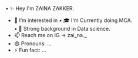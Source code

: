 • ✨ Hey I'm ZAINA ZAKKER.  
- 👀 I’m interested in 
• 🎓 I'm Currently doing MCA.             
• 🌱 Strong background in Data science.
- 📫  Reach me on IG -> zai_na._
- 😄 Pronouns: ...
- ⚡ Fun fact: ...

<!---
zainazakker/zainazakker is a ✨ special ✨ repository because its `README.md` (this file) appears on your GitHub profile.
You can click the Preview link to take a look at your changes.
--->
